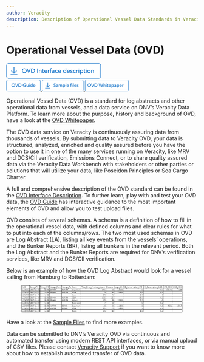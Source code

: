 ```yaml
---
author: Veracity
description: Description of Operational Vessel Data Standards in Veracity
---
```


# Operational Vessel Data (OVD)

 <a href="https://veracitycdnprod.blob.core.windows.net/developer/veracitystatic/ovd/OVD%203.9%20interface%20description.xlsx" download>
    <img src="assets/Btn-InterfaceDescription.png" alt="Interface Description" height="40">
  </a>

  <br>

  <a href="https://ovdguide.veracityapp.com" target="_blank">
    <img src="assets/Btn-OVDGuide.png" alt="OVD Guide" height="30">
  </a>

  <a href="https://veracitycdnprod.blob.core.windows.net/developer/veracitystatic/ovd/OVDsamplefiles.zip" target="_blank">
    <img src="assets/Btn-Samples.png" alt="Samples" height="30">
  </a>

  <a href="https://www.veracity.com/ovd-whitepaper" target="_blank">
    <img src="assets/Btn-OVDWhitepaper.png" alt="OVD Whitepaper" height="30">
  </a>

<br>

Operational Vessel Data (OVD) is a standard for log abstracts and other operational data from vessels, and a data service on DNV’s Veracity Data Platform. To learn more about the purpose, history and background of OVD, have a look at the <a href="https://www.veracity.com/ovd-whitepaper" target="_blank">OVD Whitepaper</a>.

The OVD data service on Veracity is continuously assuring data from thousands of vessels. By submitting data to Veracity OVD, your data is structured, analyzed, enriched and quality assured before you have the option to use it in one of the many services running on Veracity, like MRV and DCS/CII verification, Emissions Connect, or to share quality assured data via the Veracity Data Workbench with stakeholders or other parties or solutions that will utilize your data, like Poseidon Principles or Sea Cargo Charter. 

A full and comprehensive description of the OVD standard can be found in the [OVD Interface Description](https://veracitycdnprod.blob.core.windows.net/developer/veracitystatic/ovd/OVD%203.9%20interface%20description.xlsx). To further learn, play with and test your OVD data, the [OVD Guide](https://ovdguide.veracityapp.com) has interactive guidance to the most important elements of OVD and allow you to test upload files. 

OVD consists of several schemas. A schema is a definition of how to fill in the operational vessel data, with defined columns and clear rules for what to put into each of the columns/rows. The two most used schemas in OVD are Log Abstract (LA), listing all key events from the vessels’ operations, and the Bunker Reports (BR), listing all bunkers in the relevant period. Both the Log Abstract and the Bunker Reports are required for DNV’s verification services, like MRV and DCS/CII verification. 

Below is an example of how the OVD Log Abstract would look for a vessel sailing from Hamburg to Rotterdam: 

<figure>
    <img src="assets/data-table.png"/>
</figure>

Have a look at the [Sample Files](https://veracitycdnprod.blob.core.windows.net/developer/veracitystatic/ovd/OVDsamplefiles.zip) to find more examples.  

Data can be submitted to DNV’s Veracity OVD via continuous and automated transfer using modern REST API interfaces, or via manual upload of CSV files. Please contact [Veracity Support](mailto:support@veracity.com) if you want to know more about how to establish automated transfer of OVD data.